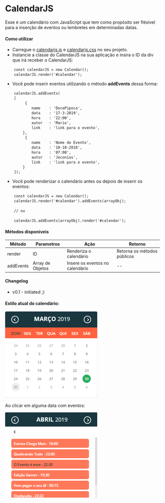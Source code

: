 # CalendarJS

Esse é um calendário com JavaScript que tem como propósito ser fléxivel para a inserção de eventos ou lembretes em determinadas datas.


#### Como utilizar

- Carregue o [calendarjs.js](./javascript/CalendarJS.js) e [calendarjs.css](./stylecheet/CalendarJS.css)
no seu projeto.
- Instancie a classe do CalendarJS na sua aplicação e insira o ID da div que irá receber o CalendarJS:

```
    const calendarJS = new Calendar();
    calendarJS.render('#calendar'); 
```

- Você pode inserir eventos utilizando o método **addEvents** dessa forma:

```
    calendarJS.addEvents(
    [
         {
            name    : 'DocePipoca',
            data    : '17-3-2019',
            hora    : '22:00',
            autor   : 'Mario',
            link    : 'link para o evento',
        },
         {
            name    : 'Nome do Evento',
            data    : '10-10-2018',
            hora    : '07:00',
            autor   : 'Jeconias',
            link    : 'link para o evento',
        }
    ]);

```

- Você pode renderizar o calendário antes ou depois de inserir os eventos:

```
    const calendarJS = new Calendar();
    calendarJS.render('#calendar').addEvents(arrayObj);

    // ou

    calendarJS.addEvents(arrayObj).render('#calendar');
```


#### Métodos disponíveis

| Método | Parametros | Ação | Retorno |
|--------|------------|------|---------|
|render       | ID     | Renderiza o calendário | Retorna os métodos públicos |
|addEvents    | Array de Objetos | Insere os eventos no calendário | -- |

#### Changelog

 - v0.1 - initiated ;)

#### Estilo atual do calendário:

![Estilo atual do calendário](./images/calendarJS.png)

Ao clicar em alguma data com eventos:

![Estilo atual do calendário](./images/specific_date.png)


